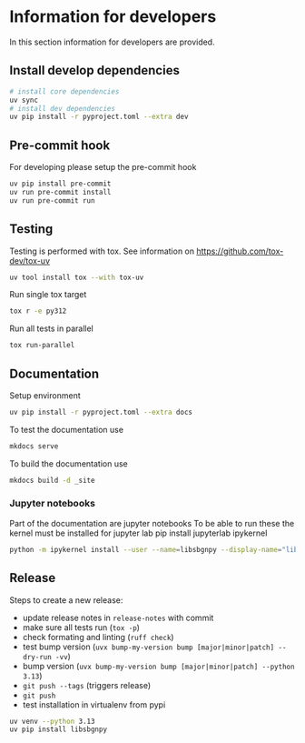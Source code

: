 # Information for developers
In this section information for developers are provided.

## Install develop dependencies

```bash
# install core dependencies
uv sync
# install dev dependencies
uv pip install -r pyproject.toml --extra dev
```

## Pre-commit hook
For developing please setup the pre-commit hook
```bash
uv pip install pre-commit
uv run pre-commit install
uv run pre-commit run
```

## Testing
Testing is performed with tox. See information on https://github.com/tox-dev/tox-uv
```bash
uv tool install tox --with tox-uv
```
Run single tox target
```bash
tox r -e py312
```
Run all tests in parallel
```bash
tox run-parallel
```

## Documentation
Setup environment
```bash
uv pip install -r pyproject.toml --extra docs
```

To test the documentation use
```bash
mkdocs serve
```

To build the documentation use
```bash
mkdocs build -d _site
```

### Jupyter notebooks
Part of the documentation are jupyter notebooks
To be able to run these the kernel must be installed for jupyter lab
pip install jupyterlab ipykernel

```bash
python -m ipykernel install --user --name=libsbgnpy --display-name="libsbgnpy"
```

## Release
Steps to create a new release:

* update release notes in `release-notes` with commit
* make sure all tests run (`tox -p`)
* check formating and linting (`ruff check`)
* test bump version (`uvx bump-my-version bump [major|minor|patch] --dry-run -vv`)
* bump version (`uvx bump-my-version bump [major|minor|patch] --python 3.13`)
* `git push --tags` (triggers release)
* `git push`
* test installation in virtualenv from pypi
```bash
uv venv --python 3.13
uv pip install libsbgnpy
```
